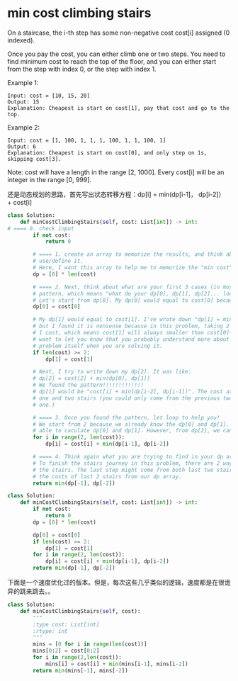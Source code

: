 # min cost climbing stairs

On a staircase, the i-th step has some non-negative cost cost[i] assigned (0 indexed).

Once you pay the cost, you can either climb one or two steps. You need to find minimum cost to reach the top of the floor, and you can either start from the step with index 0, or the step with index 1.

Example 1:

```text
Input: cost = [10, 15, 20]
Output: 15
Explanation: Cheapest is start on cost[1], pay that cost and go to the top.
```

Example 2:

```text
Input: cost = [1, 100, 1, 1, 1, 100, 1, 1, 100, 1]
Output: 6
Explanation: Cheapest is start on cost[0], and only step on 1s, skipping cost[3].
```

Note:
cost will have a length in the range [2, 1000].
Every cost[i] will be an integer in the range [0, 999].

还是动态规划的思路，首先写出状态转移方程：dp[i] = min(dp[i-1]， dp[i-2]） + cost[i]

```python
class Solution:
    def minCostClimbingStairs(self, cost: List[int]) -> int:
# ==== 0. check input
        if not cost:
            return 0

        # ==== 1. create an array to memorize the results, and think about how you are going to
		# use/define it.
		# Here, I want this array to help me to memorize the "min cost" at the i-th step
        dp = [0] * len(cost)

		# ==== 2. Next, think about what are your first 3 cases (in most of cases) until you find the
		# pattern, which means "what do your dp[0], dp[1], dp[2]... look like?"
		# Let's start from dp[0]. My dp[0] would equal to cost[0] because I have no choice.
        dp[0] = cost[0]

		# My dp[1] would equal to cost[1]. I've wrote down "dp[1] = min(cost[0] + cost[1], cost[1])",
		# but I found it is nonsense because in this problem, taking 2 costs will always higher than taking
		# 1 cost, which means cost[1] will always smaller than cost[0]+cost[1]. I mention this because I
		# want to let you know that you probably understand more about the relationships and the
		# problem itself when you are solving it.
        if len(cost) >= 2:
            dp[1] = cost[1]

		# Next, I try to write down my dp[2]. It was like:
		# dp[2] = cost[2] + min(dp[0], dp[1])
		# We found the pattern!!!!!!!!!!!!!
		# dp[i] would be "cost[i] + min(dp[i-2], dp[i-1])". The cost at the stairs plus the min of previous
		# one and two stairs (you could only come from the previous two stairs, and let's pick up the min
		# one.)

		# ==== 3. Once you found the pattern, let loop to help you!
		# We start from 2 because we already know the dp[0] and dp[1]. Also, the truth is: we are not
		# able to caculate dp[0] and dp[1]. However, from dp[2], we can caculate the results.
        for i in range(2, len(cost)):
            dp[i] = cost[i] + min(dp[i-1], dp[i-2])

		# ==== 4. Think again what you are trying to find in your dp array.
		# To finish the stairs journey in this problem, there are 2 ways to be the last step before we finish
		# the stairs. The last step might come from both last two stairs. So, we want to know the min of
		# the costs of last 2 stairs from our dp array.
        return min(dp[-1], dp[-2])

```

```python
class Solution:
    def minCostClimbingStairs(self, cost: List[int]) -> int:
        if not cost:
            return 0
        dp = [0] * len(cost)

        dp[0] = cost[0]
        if len(cost) >= 2:
            dp[1] = cost[1]
        for i in range(2, len(cost)):
            dp[i] = cost[i] + min(dp[i-1], dp[i-2])
        return min(dp[-1], dp[-2])
```

下面是一个速度优化过的版本。但是，每次这些几乎类似的逻辑，速度都是在很诡异的跳来跳去。。

```python
class Solution:
    def minCostClimbingStairs(self, cost):
        """
        :type cost: List[int]
        :rtype: int
        """
        mins = [0 for i in range(len(cost))]
        mins[0:2] = cost[0:2]
        for i in range(2,len(cost)):
            mins[i] = cost[i] + min(mins[i-1], mins[i-2])
        return min(mins[-1], mins[-2])

```
